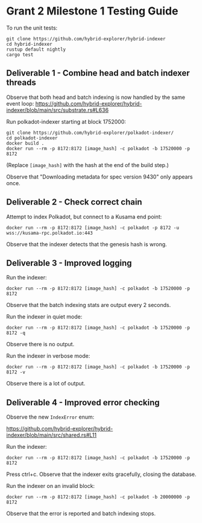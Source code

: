 # Grant 2 Milestone 1 Testing Guide

To run the unit tests:

```
git clone https://github.com/hybrid-explorer/hybrid-indexer
cd hybrid-indexer
rustup default nightly
cargo test
```

## Deliverable 1 - Combine head and batch indexer threads

Observe that both head and batch indexing is now handled by the same event loop:
https://github.com/hybrid-explorer/hybrid-indexer/blob/main/src/substrate.rs#L636

Run polkadot-indexer starting at block 1752000:

```
git clone https://github.com/hybrid-explorer/polkadot-indexer/
cd polkadot-indexer
docker build .
docker run --rm -p 8172:8172 [image_hash] -c polkadot -b 17520000 -p 8172
```

(Replace `[image_hash]` with the hash at the end of the build step.)

Observe that "Downloading metadata for spec version 9430" only appears once.

## Deliverable 2 - Check correct chain

Attempt to index Polkadot, but connect to a Kusama end point:

```
docker run --rm -p 8172:8172 [image_hash] -c polkadot -p 8172 -u wss://kusama-rpc.polkadot.io:443
```

Observe that the indexer detects that the genesis hash is wrong.

## Deliverable 3 - Improved logging

Run the indexer:

```
docker run --rm -p 8172:8172 [image_hash] -c polkadot -b 17520000 -p 8172
```

Observe that the batch indexing stats are output every 2 seconds.

Run the indexer in quiet mode:

```
docker run --rm -p 8172:8172 [image_hash] -c polkadot -b 17520000 -p 8172 -q
```

Observe there is no output.

Run the indexer in verbose mode:

```
docker run --rm -p 8172:8172 [image_hash] -c polkadot -b 17520000 -p 8172 -v
```

Observe there is a lot of output.

## Deliverable 4 - Improved error checking

Observe the new `IndexError` enum: 

https://github.com/hybrid-explorer/hybrid-indexer/blob/main/src/shared.rs#L11

Run the indexer:

```
docker run --rm -p 8172:8172 [image_hash] -c polkadot -b 17520000 -p 8172
```

Press ctrl+c. Observe that the indexer exits gracefully, closing the database.

Run the indexer on an invalid block:

```
docker run --rm -p 8172:8172 [image_hash] -c polkadot -b 20000000 -p 8172
```

Observe that the error is reported and batch indexing stops.
